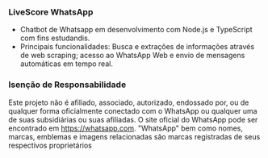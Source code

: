 ### LiveScore WhatsApp

- Chatbot de Whatsapp em desenvolvimento com Node.js e TypeScript com fins estudandis.
- Principais funcionalidades: Busca e extrações de informações através de web scraping; acesso ao WhatsApp Web e envio de mensagens automáticas em tempo real.

### Isenção de Responsabilidade

Este projeto não é afiliado, associado, autorizado, endossado por, ou de qualquer forma oficialmente conectado com o WhatsApp ou qualquer uma de suas subsidiárias ou suas afiliadas. O site oficial do WhatsApp pode ser encontrado em https://whatsapp.com. "WhatsApp" bem como nomes, marcas, emblemas e imagens relacionadas são marcas registradas de seus respectivos proprietários